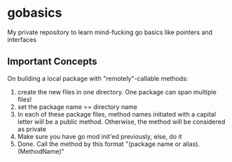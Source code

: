 # gobasics
My private repository to learn mind-fucking go basics like pointers and interfaces

## Important Concepts
On building a local package with "remotely"-callable methods:
1. create the new files in one directory. One package can span multiple files!
2. set the package name == directory name
3. In each of these package files, method names initiated with a capital letter will be a public method. Otherwise, the method will be considered as private
4. Make sure you have go mod init'ed previously, else, do it
5. Done. Call the method by this format "(package name or alias).(MethodName)"